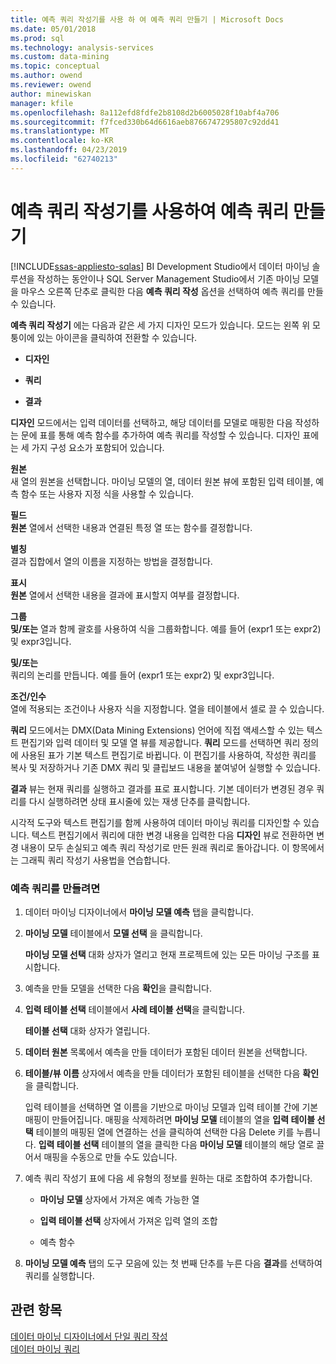 ```yaml
---
title: 예측 쿼리 작성기를 사용 하 여 예측 쿼리 만들기 | Microsoft Docs
ms.date: 05/01/2018
ms.prod: sql
ms.technology: analysis-services
ms.custom: data-mining
ms.topic: conceptual
ms.author: owend
ms.reviewer: owend
author: minewiskan
manager: kfile
ms.openlocfilehash: 8a112efd8fdfe2b8108d2b6005028f10abf4a706
ms.sourcegitcommit: f7fced330b64d6616aeb8766747295807c92dd41
ms.translationtype: MT
ms.contentlocale: ko-KR
ms.lasthandoff: 04/23/2019
ms.locfileid: "62740213"
---
```

# <a name="create-a-prediction-query-using-the-prediction-query-builder"></a>예측 쿼리 작성기를 사용하여 예측 쿼리 만들기
[!INCLUDE[ssas-appliesto-sqlas](../../includes/ssas-appliesto-sqlas.md)]
  BI Development Studio에서 데이터 마이닝 솔루션을 작성하는 동안이나 SQL Server Management Studio에서 기존 마이닝 모델을 마우스 오른쪽 단추로 클릭한 다음 **예측 쿼리 작성** 옵션을 선택하여 예측 쿼리를 만들 수 있습니다.  
  
 **예측 쿼리 작성기** 에는 다음과 같은 세 가지 디자인 모드가 있습니다. 모드는 왼쪽 위 모퉁이에 있는 아이콘을 클릭하여 전환할 수 있습니다.  
  
-   **디자인**  
  
-   **쿼리**  
  
-   **결과**  
  
 **디자인** 모드에서는 입력 데이터를 선택하고, 해당 데이터를 모델로 매핑한 다음 작성하는 문에 표를 통해 예측 함수를 추가하여 예측 쿼리를 작성할 수 있습니다. 디자인 표에는 세 가지 구성 요소가 포함되어 있습니다.  
  
 **원본**  
 새 열의 원본을 선택합니다. 마이닝 모델의 열, 데이터 원본 뷰에 포함된 입력 테이블, 예측 함수 또는 사용자 지정 식을 사용할 수 있습니다.  
  
 **필드**  
 **원본** 열에서 선택한 내용과 연결된 특정 열 또는 함수를 결정합니다.  
  
 **별칭**  
 결과 집합에서 열의 이름을 지정하는 방법을 결정합니다.  
  
 **표시**  
 **원본** 열에서 선택한 내용을 결과에 표시할지 여부를 결정합니다.  
  
 **그룹**  
 **및/또는** 열과 함께 괄호를 사용하여 식을 그룹화합니다. 예를 들어 (expr1 또는 expr2) 및 expr3입니다.  
  
 **및/또는**  
 쿼리의 논리를 만듭니다. 예를 들어 (expr1 또는 expr2) 및 expr3입니다.  
  
 **조건/인수**  
 열에 적용되는 조건이나 사용자 식을 지정합니다. 열을 테이블에서 셀로 끌 수 있습니다.  
  
 **쿼리** 모드에서는 DMX(Data Mining Extensions) 언어에 직접 액세스할 수 있는 텍스트 편집기와 입력 데이터 및 모델 열 뷰를 제공합니다. **쿼리** 모드를 선택하면 쿼리 정의에 사용된 표가 기본 텍스트 편집기로 바뀝니다. 이 편집기를 사용하여, 작성한 쿼리를 복사 및 저장하거나 기존 DMX 쿼리 및 클립보드 내용을 붙여넣어 실행할 수 있습니다.  
  
 **결과** 뷰는 현재 쿼리를 실행하고 결과를 표로 표시합니다. 기본 데이터가 변경된 경우 쿼리를 다시 실행하려면 상태 표시줄에 있는 재생 단추를 클릭합니다.  
  
 시각적 도구와 텍스트 편집기를 함께 사용하여 데이터 마이닝 쿼리를 디자인할 수 있습니다. 텍스트 편집기에서 쿼리에 대한 변경 내용을 입력한 다음 **디자인** 뷰로 전환하면 변경 내용이 모두 손실되고 예측 쿼리 작성기로 만든 원래 쿼리로 돌아갑니다. 이 항목에서는 그래픽 쿼리 작성기 사용법을 연습합니다.  
  
### <a name="to-create-a-prediction-query"></a>예측 쿼리를 만들려면  
  
1.  데이터 마이닝 디자이너에서 **마이닝 모델 예측** 탭을 클릭합니다.  
  
2.  **마이닝 모델** 테이블에서 **모델 선택** 을 클릭합니다.  
  
     **마이닝 모델 선택** 대화 상자가 열리고 현재 프로젝트에 있는 모든 마이닝 구조를 표시합니다.  
  
3.  예측을 만들 모델을 선택한 다음 **확인**을 클릭합니다.  
  
4.  **입력 테이블 선택** 테이블에서 **사례 테이블 선택**을 클릭합니다.  
  
     **테이블 선택** 대화 상자가 열립니다.  
  
5.  **데이터 원본** 목록에서 예측을 만들 데이터가 포함된 데이터 원본을 선택합니다.  
  
6.  **테이블/뷰 이름** 상자에서 예측을 만들 데이터가 포함된 테이블을 선택한 다음 **확인**을 클릭합니다.  
  
     입력 테이블을 선택하면 열 이름을 기반으로 마이닝 모델과 입력 테이블 간에 기본 매핑이 만들어집니다. 매핑을 삭제하려면 **마이닝 모델** 테이블의 열을 **입력 테이블 선택** 테이블의 매핑된 열에 연결하는 선을 클릭하여 선택한 다음 Delete 키를 누릅니다. **입력 테이블 선택** 테이블의 열을 클릭한 다음 **마이닝 모델** 테이블의 해당 열로 끌어서 매핑을 수동으로 만들 수도 있습니다.  
  
7.  예측 쿼리 작성기 표에 다음 세 유형의 정보를 원하는 대로 조합하여 추가합니다.  
  
    -   **마이닝 모델** 상자에서 가져온 예측 가능한 열  
  
    -   **입력 테이블 선택** 상자에서 가져온 입력 열의 조합  
  
    -   예측 함수  
  
8.  **마이닝 모델 예측** 탭의 도구 모음에 있는 첫 번째 단추를 누른 다음 **결과**를 선택하여 쿼리를 실행합니다.  
  
## <a name="see-also"></a>관련 항목  
 [데이터 마이닝 디자이너에서 단일 쿼리 작성](../../analysis-services/data-mining/create-a-singleton-query-in-the-data-mining-designer.md)   
 [데이터 마이닝 쿼리](../../analysis-services/data-mining/data-mining-queries.md)  
  
  
